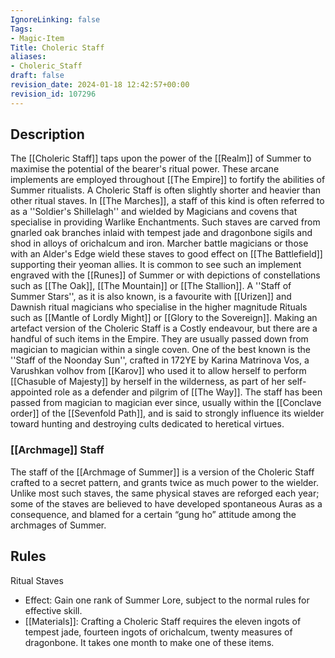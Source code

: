 ```yaml
---
IgnoreLinking: false
Tags:
- Magic-Item
Title: Choleric Staff
aliases:
- Choleric_Staff
draft: false
revision_date: 2024-01-18 12:42:57+00:00
revision_id: 107296
---
```


## Description
The [[Choleric Staff]]  taps upon the power of the [[Realm]] of Summer to maximise the potential of the bearer's ritual power. These arcane implements are employed throughout [[The Empire]] to fortify the abilities of Summer ritualists.
A Choleric Staff is often slightly shorter and heavier than other ritual staves. In [[The Marches]], a staff of this kind is often referred to as a ''Soldier's Shillelagh'' and wielded by Magicians and covens that specialise in providing Warlike Enchantments. Such staves are carved from gnarled oak branches inlaid with tempest jade and dragonbone sigils and shod in alloys of orichalcum and iron. Marcher battle magicians or those with an Alder's Edge wield these staves to good effect on [[The Battlefield]] supporting their yeoman allies.
It is common to see such an implement engraved with the [[Runes]] of Summer or with depictions of constellations such as [[The Oak]], [[The Mountain]] or [[The Stallion]]. A ''Staff of Summer Stars'', as it is also known, is a favourite with [[Urizen]] and Dawnish ritual magicians who specialise in the higher magnitude Rituals such as [[Mantle of Lordly Might]] or [[Glory to the Sovereign]]. 
Making an artefact version of the Choleric Staff is a Costly endeavour, but there are a handful of such items in the Empire. They are usually passed down from magician to magician within a single coven. One of the best known is the ''Staff of the Noonday Sun'', crafted in 172YE by Karina Matrinova Vos, a Varushkan volhov from [[Karov]] who used it to allow herself to perform [[Chasuble of Majesty]] by herself in the wilderness, as part of her self-appointed role as a defender and pilgrim of [[The Way]]. The staff has been passed from magician to magician ever since, usually within the [[Conclave order]] of the [[Sevenfold Path]], and is said to strongly influence its wielder toward hunting and destroying cults dedicated to heretical virtues.
### [[Archmage]] Staff
The staff of the [[Archmage of Summer]] is a version of the Choleric Staff crafted to a secret pattern, and grants twice as much power to the wielder. Unlike most such staves, the same physical staves are reforged each year; some of the staves are believed to have developed spontaneous Auras as a consequence, and blamed for a certain “gung ho” attitude among the archmages of Summer.
## Rules
Ritual Staves
* Effect: Gain one rank of Summer Lore, subject to the normal rules for effective skill.
* [[Materials]]: Crafting a Choleric Staff requires the eleven ingots of tempest jade, fourteen ingots of orichalcum, twenty measures of dragonbone. It takes one month to make one of these items.